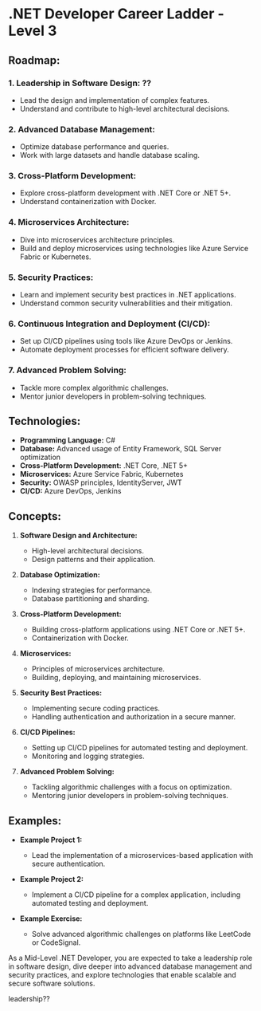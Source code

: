 # .NET Developer Career Ladder - Level 3

## Roadmap:

### 1. Leadership in Software Design: ??
   - Lead the design and implementation of complex features.
   - Understand and contribute to high-level architectural decisions.

### 2. Advanced Database Management:
   - Optimize database performance and queries.
   - Work with large datasets and handle database scaling.

### 3. Cross-Platform Development:
   - Explore cross-platform development with .NET Core or .NET 5+.
   - Understand containerization with Docker.

### 4. Microservices Architecture:
   - Dive into microservices architecture principles.
   - Build and deploy microservices using technologies like Azure Service Fabric or Kubernetes.

### 5. Security Practices:
   - Learn and implement security best practices in .NET applications.
   - Understand common security vulnerabilities and their mitigation.

### 6. Continuous Integration and Deployment (CI/CD):
   - Set up CI/CD pipelines using tools like Azure DevOps or Jenkins.
   - Automate deployment processes for efficient software delivery.

### 7. Advanced Problem Solving:
   - Tackle more complex algorithmic challenges.
   - Mentor junior developers in problem-solving techniques.

## Technologies:

- **Programming Language:** C#
- **Database:** Advanced usage of Entity Framework, SQL Server optimization
- **Cross-Platform Development:** .NET Core, .NET 5+
- **Microservices:** Azure Service Fabric, Kubernetes
- **Security:** OWASP principles, IdentityServer, JWT
- **CI/CD:** Azure DevOps, Jenkins

## Concepts:

1. **Software Design and Architecture:**
   - High-level architectural decisions.
   - Design patterns and their application.

2. **Database Optimization:**
   - Indexing strategies for performance.
   - Database partitioning and sharding.

3. **Cross-Platform Development:**
   - Building cross-platform applications using .NET Core or .NET 5+.
   - Containerization with Docker.

4. **Microservices:**
   - Principles of microservices architecture.
   - Building, deploying, and maintaining microservices.

5. **Security Best Practices:**
   - Implementing secure coding practices.
   - Handling authentication and authorization in a secure manner.

6. **CI/CD Pipelines:**
   - Setting up CI/CD pipelines for automated testing and deployment.
   - Monitoring and logging strategies.

7. **Advanced Problem Solving:**
   - Tackling algorithmic challenges with a focus on optimization.
   - Mentoring junior developers in problem-solving techniques.

## Examples:

- **Example Project 1:**
   - Lead the implementation of a microservices-based application with secure authentication.

- **Example Project 2:**
   - Implement a CI/CD pipeline for a complex application, including automated testing and deployment.

- **Example Exercise:**
   - Solve advanced algorithmic challenges on platforms like LeetCode or CodeSignal.

As a Mid-Level .NET Developer, you are expected to take a leadership role in software design, dive deeper into advanced database management and security practices, and explore technologies that enable scalable and secure software solutions.

leadership??